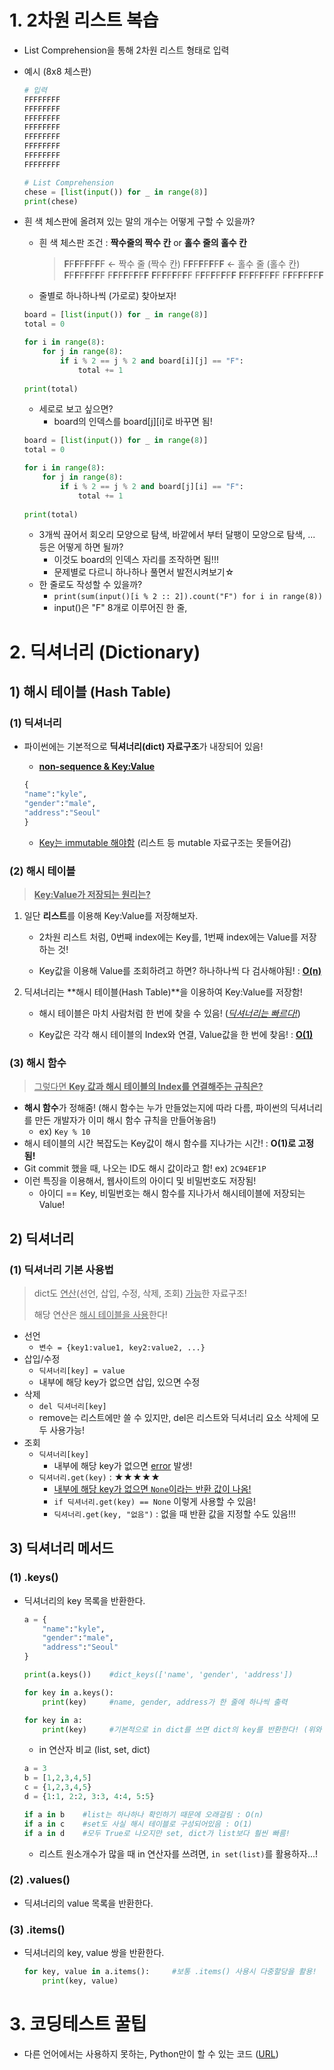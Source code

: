 # 1. 2차원 리스트 복습

* List Comprehension을 통해 2차원 리스트 형태로 입력

* 예시 (8x8 체스판)

  ```python
  # 입력
  FFFFFFFF
  FFFFFFFF
  FFFFFFFF
  FFFFFFFF
  FFFFFFFF
  FFFFFFFF
  FFFFFFFF
  FFFFFFFF
  
  # List Comprehension
  chese = [list(input()) for _ in range(8)]
  print(chese)
  
  ```

* 흰 색 체스판에 올려져 있는 말의 개수는 어떻게 구할 수 있을까?

  * 흰 색 체스판 조건 : **짝수줄의 짝수 칸** or **홀수 줄의 홀수 칸**

    > **F**F**F**F**F**F**F**F ← 짝수 줄 (짝수 칸)
    > F**F**F**F**F**F**F**F** ← 홀수 줄 (홀수 칸)
    > **F**F**F**F**F**F**F**F
    > F**F**F**F**F**F**F**F**
    > **F**F**F**F**F**F**F**F
    > F**F**F**F**F**F**F**F**
    > **F**F**F**F**F**F**F**F
    > F**F**F**F**F**F**F**F**

  * 줄별로 하나하나씩 (가로로) 찾아보자!

  ```python
  board = [list(input()) for _ in range(8)]
  total = 0
  
  for i in range(8):
      for j in range(8):
          if i % 2 == j % 2 and board[i][j] == "F":
              total += 1
              
  print(total)
  ```

  * 세로로 보고 싶으면?
    * board의 인덱스를 board[j][i]로 바꾸면 됨!

  ```python
  board = [list(input()) for _ in range(8)]
  total = 0
  
  for i in range(8):
      for j in range(8):
          if i % 2 == j % 2 and board[j][i] == "F":
              total += 1
              
  print(total)
  ```

  * 3개씩 끊어서 회오리 모양으로 탐색, 바깥에서 부터 달팽이 모양으로 탐색, ... 등은 어떻게 하면 될까?
    * 이것도 board의 인덱스 자리를 조작하면 됨!!!
    * 문제별로 다르니 하나하나 풀면서 발전시켜보기☆
  * 한 줄로도 작성할 수 있을까?
    * `print(sum(input()[i % 2 :: 2]).count("F") for i in range(8))`
    * input()은 "F" 8개로 이루어진 한 줄, 



# 2. 딕셔너리 (Dictionary)

## 1) 해시 테이블 (Hash Table)

### (1) 딕셔너리

* 파이썬에는 기본적으로 **딕셔너리(dict) 자료구조**가 내장되어 있음!

  * **<u>non-sequence & Key:Value</u>**

  ```python
  {
  "name":"kyle",
  "gender":"male",
  "address":"Seoul"
  }
  ```

  * <u>Key는 immutable 해야함</u> (리스트 등 mutable 자료구조는 못들어감)



### (2) 해시 테이블

>  **<u>Key:Value가 저장되는 원리는?</u>**

1. 일단 **리스트**를 이용해 Key:Value를 저장해보자.

   * 2차원 리스트 처럼, 0번째 index에는 Key를, 1번째 index에는 Value를 저장하는 것!

   * Key값을 이용해 Value를 조회하려고 하면? 하나하나씩 다 검사해야됨! : **<u>O(n)</u>**

2. 딕셔너리는 **해시 테이블(Hash Table)**을 이용하여 Key:Value를 저장함!

   * 해시 테이블은 마치 사람처럼 한 번에 찾을 수 있음! (<u>*딕셔너리는 빠르다!*</u>)

   * Key값은 각각 해시 테이블의 Index와 연결, Value값을 한 번에 찾음! : **<u>O(1)</u>**



### (3) 해시 함수

> <u>그렇다면 **Key 값과 해시 테이블의 Index를 연결해주는 규칙은?**</u>

* **해시 함수**가 정해줌! (해시 함수는 누가 만들었는지에 따라 다름, 파이썬의 딕셔너리를 만든 개발자가 이미 해시 함수 규칙을 만들어놓음!)
  * ex) `Key % 10`
* 해시 테이블의 시간 복잡도는 Key값이 해시 함수를 지나가는 시간! : **O(1)로 고정됨!**
* Git commit 했을 때, 나오는 ID도 해시 값이라고 함! ex) `2C94EF1P`
* 이런 특징을 이용해서, 웹사이트의 아이디 및 비밀번호도 저장됨!
  * 아이디 == Key, 비밀번호는 해시 함수를 지나가서 해시테이블에 저장되는 Value!



## 2) 딕셔너리 

### (1) 딕셔너리 기본 사용법

> dict도 <u>연산</u>(선언, 삽입, 수정, 삭제, 조회) <u>가능</u>한 자료구조!
>
> 해당 연산은 <u>해시 테이블을 사용</u>한다!

* 선언
  * `변수 = {key1:value1, key2:value2, ...}`
* 삽입/수정
  * `딕셔너리[key] = value`
  * 내부에 해당 key가 없으면 삽입, 있으면 수정
* 삭제
  * `del 딕셔너리[key]`
  * remove는 리스트에만 쓸 수 있지만, del은 리스트와 딕셔너리 요소 삭제에 모두 사용가능!
* 조회
  * `딕셔너리[key]`
    * 내부에 해당 key가 없으면 <u>error</u> 발생!
  * `딕셔너리.get(key)` : ★★★★★
    * <u>내부에 해당 key가 없으면 `None`이라는 반환 값이 나옴!</u>
    * `if 딕셔너리.get(key) == None` 이렇게 사용할 수 있음!
    * `딕셔너리.get(key, "없음")` : 없을 때 반환 값을 지정할 수도 있음!!!



## 3) 딕셔너리 메서드

### (1) .keys()

* 딕셔너리의 key 목록을 반환한다.

  ```python
  a = {
      "name":"kyle",
      "gender":"male",
      "address":"Seoul"
  }
  
  print(a.keys())    #dict_keys(['name', 'gender', 'address'])
  
  for key in a.keys():
      print(key)     #name, gender, address가 한 줄에 하나씩 출력
  
  for key in a:
      print(key)     #기본적으로 in dict를 쓰면 dict의 key를 반환한다! (위와 동일 결과)
  ```

  * in 연산자 비교 (list, set, dict)

  ```python
  a = 3
  b = [1,2,3,4,5]
  c = {1,2,3,4,5}
  d = {1:1, 2:2, 3:3, 4:4, 5:5}
  
  if a in b    #list는 하나하나 확인하기 때문에 오래걸림 : O(n)
  if a in c    #set도 사실 해시 테이블로 구성되어있음 : O(1)
  if a in d    #모두 True로 나오지만 set, dict가 list보다 훨씬 빠름!
  ```

  * 리스트 원소개수가 많을 때 in 연산자를 쓰려면, `in set(list)`를 활용하자...!



### (2) .values()

* 딕셔너리의 value 목록을 반환한다.



### (3) .items()

* 딕셔너리의 key, value 쌍을 반환한다.

  ```python
  for key, value in a.items():     #보통 .items() 사용시 다중할당을 활용!
      print(key, value)
  ```





# 3. 코딩테스트 꿀팁

* 다른 언어에서는 사용하지 못하는, Python만이 할 수 있는 코드 ([URL](https://github.com/VSFe/Algorithm_Study/blob/main/Concept/New/00_Special/Pythonic_Code_For_Coding_Test.md#pythonic-code-for-coding-test))

